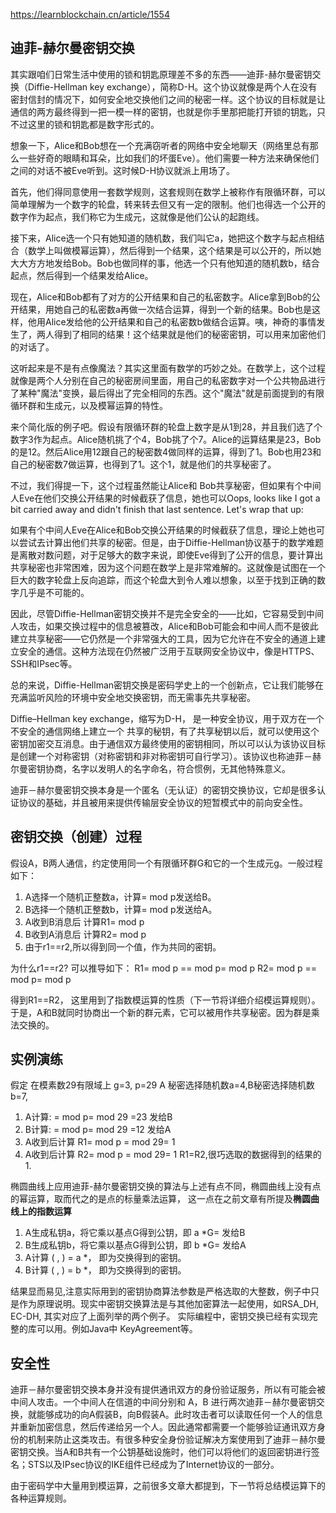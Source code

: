 https://learnblockchain.cn/article/1554



## 迪菲-赫尔曼密钥交换



其实跟咱们日常生活中使用的锁和钥匙原理差不多的东西——迪菲-赫尔曼密钥交换（Diffie-Hellman key exchange），简称D-H。这个协议就像是两个人在没有密封信封的情况下，如何安全地交换他们之间的秘密一样。这个协议的目标就是让通信的两方最终得到一把一模一样的密钥，也就是你手里那把能打开锁的钥匙，只不过这里的锁和钥匙都是数字形式的。

想象一下，Alice和Bob想在一个充满窃听者的网络中安全地聊天（网络里总有那么一些好奇的眼睛和耳朵，比如我们的坏蛋Eve）。他们需要一种方法来确保他们之间的对话不被Eve听到。这时候D-H协议就派上用场了。

首先，他们得同意使用一套数学规则，这套规则在数学上被称作有限循环群，可以简单理解为一个数字的轮盘，转来转去但又有一定的限制。他们也得选一个公开的数字作为起点，我们称它为生成元，这就像是他们公认的起跑线。

接下来，Alice选一个只有她知道的随机数，我们叫它a，她把这个数字与起点相结合（数学上叫做模幂运算），然后得到一个结果，这个结果是可以公开的，所以她大大方方地发给Bob。Bob也做同样的事，他选一个只有他知道的随机数b，结合起点，然后得到一个结果发给Alice。

现在，Alice和Bob都有了对方的公开结果和自己的私密数字。Alice拿到Bob的公开结果，用她自己的私密数a再做一次结合运算，得到一个新的结果。Bob也是这样，他用Alice发给他的公开结果和自己的私密数b做结合运算。咦，神奇的事情发生了，两人得到了相同的结果！这个结果就是他们的秘密密钥，可以用来加密他们的对话了。

这听起来是不是有点像魔法？其实这里面有数学的巧妙之处。在数学上，这个过程就像是两个人分别在自己的秘密房间里面，用自己的私密数字对一个公共物品进行了某种"魔法"变换，最后得出了完全相同的东西。这个"魔法"就是前面提到的有限循环群和生成元，以及模幂运算的特性。

来个简化版的例子吧。假设有限循环群的轮盘上数字是从1到28，并且我们选了个数字3作为起点。Alice随机挑了个4，Bob挑了个7。Alice的运算结果是23，Bob的是12。然后Alice用12跟自己的秘密数4做同样的运算，得到了1。Bob也用23和自己的秘密数7做运算，也得到了1。这个1，就是他们的共享秘密了。

不过，我们得提一下，这个过程虽然能让Alice和 Bob共享秘密，但如果有个中间人Eve在他们交换公开结果的时候截获了信息，她也可以Oops, looks like I got a bit carried away and didn't finish that last sentence. Let's wrap that up:

如果有个中间人Eve在Alice和Bob交换公开结果的时候截获了信息，理论上她也可以尝试去计算出他们共享的秘密。但是，由于Diffie-Hellman协议基于的数学难题是离散对数问题，对于足够大的数字来说，即使Eve得到了公开的信息，要计算出共享秘密也非常困难，因为这个问题在数学上是非常难解的。这就像是试图在一个巨大的数字轮盘上反向追踪，而这个轮盘大到令人难以想象，以至于找到正确的数字几乎是不可能的。

因此，尽管Diffie-Hellman密钥交换并不是完全安全的——比如，它容易受到中间人攻击，如果交换过程中的信息被篡改，Alice和Bob可能会和中间人而不是彼此建立共享秘密——它仍然是一个非常强大的工具，因为它允许在不安全的通道上建立安全的通信。这种方法现在仍然被广泛用于互联网安全协议中，像是HTTPS、SSH和IPsec等。

总的来说，Diffie-Hellman密钥交换是密码学史上的一个创新点，它让我们能够在充满监听风险的环境中安全地交换密钥，而无需事先共享秘密。







Diffie–Hellman key exchange，缩写为D-H， 是一种安全协议，用于双方在一个不安全的通信网络上建立一个 共享的秘钥，有了共享秘钥以后，就可以使用这个密钥加密交互消息。由于通信双方最终使用的密钥相同，所以可以认为该协议目标是创建一个对称密钥（对称密钥和非对称密钥可自行学习）。该协议也称迪菲－赫尔曼密钥协商，名字以发明人的名字命名，符合惯例，无其他特殊意义。

迪菲－赫尔曼密钥交换本身是一个匿名（无认证）的密钥交换协议，它却是很多认证协议的基础，并且被用来提供传输层安全协议的短暂模式中的前向安全性。

## **密钥交换（创建）过程**

假设A，B两人通信，约定使用同一个有限循环群G和它的一个生成元g。一般过程如下：

1. A选择一个随机正整数a，计算= mod p发送给B。
2. B选择一个随机正整数b，计算= mod p发送给A。
3. A收到B消息后 计算R1= mod p
4. B收到A消息后 计算R2= mod p
5. 由于r1==r2,所以得到同一个值，作为共同的密钥。

为什么r1==r2? 可以推导如下： R1= mod p  == mod p= mod p R2= mod p  == mod p= mod p

得到R1==R2， 这里用到了指数模运算的性质（下一节将详细介绍模运算规则）。 于是，A和B就同时协商出一个新的群元素，它可以被用作共享秘密。因为群是乘法交换的。

## **实例演练**

假定 在模素数29有限域上 g=3, p=29 A 秘密选择随机数a=4,B秘密选择随机数b=7,

1. A计算: = mod p= mod 29 =23 发给B
2. B计算: = mod p= mod 29 =12 发给A
3. A收到后计算 R1= mod p = mod 29= 1
4. A收到后计算 R2= mod p = mod 29= 1 R1=R2,很巧选取的数据得到的结果的1.

椭圆曲线上应用迪菲-赫尔曼密钥交换的算法与上述有点不同，椭圆曲线上没有点的幂运算，取而代之的是点的标量乘法运算， 这一点在之前文章有所提及**椭圆曲线上的指数运算**

1. A生成私钥a，将它乘以基点G得到公钥，即 a *G= 发给B
2. B生成私钥b，将它乘以基点G得到公钥，即 b *G= 发给A
3. A计算 ( , ) = a *， 即为交换得到的密钥。
4. B计算 ( , ) = b *， 即为交换得到的密钥。

结果显而易见,注意实际用到的密钥协商算法参数是严格选取的大整数，例子中只是作为原理说明。现实中密钥交换算法是与其他加密算法一起使用，如RSA_DH, EC-DH,  其实对应了上面列举的两个例子。 实际编程中，密钥交换已经有实现完整的库可以用。例如Java中 KeyAgreement等。



## **安全性**

迪菲－赫尔曼密钥交换本身并没有提供通讯双方的身份验证服务，所以有可能会被中间人攻击。一个中间人在信道的中间分别和 A，B 进行两次迪菲－赫尔曼密钥交换，就能够成功的向A假装B，向B假装A。此时攻击者可以读取任何一个人的信息并重新加密信息，然后传递给另一个人。因此通常都需要一个能够验证通讯双方身份的机制来防止这类攻击。有很多种安全身份验证解决方案使用到了迪菲－赫尔曼密钥交换。当A和B共有一个公钥基础设施时，他们可以将他们的返回密钥进行签名；STS以及IPsec协议的IKE组件已经成为了Internet协议的一部分。

由于密码学中大量用到模运算，之前很多文章大都提到，下一节将总结模运算下的各种运算规则。



